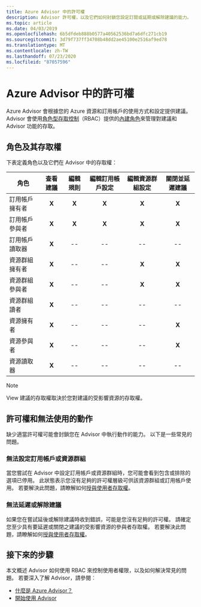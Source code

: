 ```yaml
---
title: Azure Advisor 中的許可權
description: Advisor 許可權，以及它們如何封鎖您設定訂閱或延期或解除建議的能力。
ms.topic: article
ms.date: 04/03/2019
ms.openlocfilehash: 6b5dfdeb888b0577a40562536bd7a6dfc271cb19
ms.sourcegitcommit: 3d79f737ff34708b48dd2ae45100e2516af9ed78
ms.translationtype: MT
ms.contentlocale: zh-TW
ms.lasthandoff: 07/23/2020
ms.locfileid: "87057596"
---
```

# <a name="permissions-in-azure-advisor"></a>Azure Advisor 中的許可權

Azure Advisor 會根據您的 Azure 資源和訂用帳戶的使用方式和設定提供建議。 Advisor 會使用[角色型存取控制](../role-based-access-control/overview.md)（RBAC）提供的[內建角色](../role-based-access-control/built-in-roles.md)來管理對建議和 Advisor 功能的存取。 

## <a name="roles-and-their-access"></a>角色及其存取權

下表定義角色以及它們在 Advisor 中的存取權：

| **角色** | **查看建議** | **編輯規則** | **編輯訂用帳戶設定** | **編輯資源群組設定**| **關閉並延遲建議**|
|---|:---:|:---:|:---:|:---:|:---:|
|訂用帳戶擁有者|**X**|**X**|**X**|**X**|**X**|
|訂用帳戶參與者|**X**|**X**|**X**|**X**|**X**|
|訂用帳戶讀取器|**X**|--|--|--|--|
|資源群組擁有者|**X**|--|--|**X**|**X**|
|資源群組參與者|**X**|--|--|**X**|**X**|
|資源群組讀者|**X**|--|--|--|--|
|資源擁有者|**X**|--|--|--|**X**|
|資源參與者|**X**|--|--|--|**X**|
|資源讀取器|**X**|--|--|--|--|

> [!NOTE]
> View 建議的存取權取決於您對建議的受影響資源的存取權。

## <a name="permissions-and-unavailable-actions"></a>許可權和無法使用的動作

缺少適當許可權可能會封鎖您在 Advisor 中執行動作的能力。 以下是一些常見的問題。

### <a name="unable-to-configure-subscriptions-or-resource-groups"></a>無法設定訂用帳戶或資源群組

當您嘗試在 Advisor 中設定訂用帳戶或資源群組時，您可能會看到包含或排除的選項已停用。 此狀態表示您沒有足夠的許可權層級可供該資源群組或訂用帳戶使用。 若要解決此問題，請瞭解如何[授與使用者存取權](../role-based-access-control/quickstart-assign-role-user-portal.md)。

### <a name="unable-to-postpone-or-dismiss-a-recommendation"></a>無法延遲或解除建議

如果您在嘗試延後或解除建議時收到錯誤，可能是您沒有足夠的許可權。 請確定您至少具有要延遲或關閉之建議的受影響資源的參與者存取權。 若要解決此問題，請瞭解如何[授與使用者存取權](../role-based-access-control/quickstart-assign-role-user-portal.md)。

## <a name="next-steps"></a>接下來的步驟

本文概述 Advisor 如何使用 RBAC 來控制使用者權限，以及如何解決常見的問題。 若要深入了解 Advisor，請參閱︰

- [什麼是 Azure Advisor？](./advisor-overview.md)
- [開始使用 Advisor](./advisor-get-started.md)

